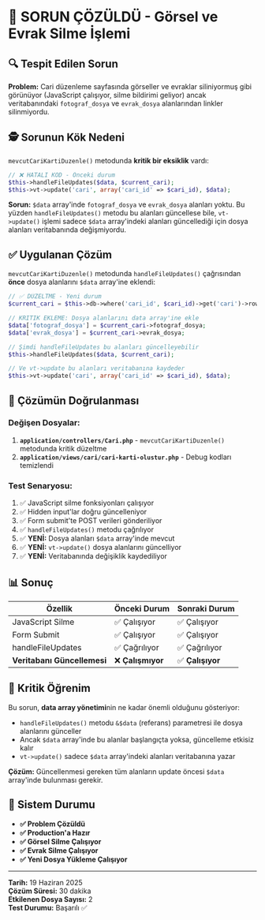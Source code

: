 # 🎯 SORUN ÇÖZÜLDÜ - Görsel ve Evrak Silme İşlemi

## 🔍 Tespit Edilen Sorun

**Problem:** Cari düzenleme sayfasında görseller ve evraklar siliniyormuş gibi görünüyor (JavaScript çalışıyor, silme bildirimi geliyor) ancak veritabanındaki `fotograf_dosya` ve `evrak_dosya` alanlarından linkler silinmiyordu.

## 🕵️ Sorunun Kök Nedeni

`mevcutCariKartiDuzenle()` metodunda **kritik bir eksiklik** vardı:

```php
// ❌ HATALI KOD - Önceki durum
$this->handleFileUpdates($data, $current_cari);
$this->vt->update('cari', array('cari_id' => $cari_id), $data);
```

**Sorun:** `$data` array'inde `fotograf_dosya` ve `evrak_dosya` alanları yoktu. Bu yüzden `handleFileUpdates()` metodu bu alanları güncellese bile, `vt->update()` işlemi sadece `$data` array'indeki alanları güncellediği için dosya alanları veritabanında değişmiyordu.

## ✅ Uygulanan Çözüm

`mevcutCariKartiDuzenle()` metodunda `handleFileUpdates()` çağrısından **önce** dosya alanlarını `$data` array'ine eklendi:

```php
// ✅ DÜZELTME - Yeni durum
$current_cari = $this->db->where('cari_id', $cari_id)->get('cari')->row();

// KRITIK EKLEME: Dosya alanlarını data array'ine ekle
$data['fotograf_dosya'] = $current_cari->fotograf_dosya;
$data['evrak_dosya'] = $current_cari->evrak_dosya;

// Şimdi handleFileUpdates bu alanları güncelleyebilir
$this->handleFileUpdates($data, $current_cari);

// Ve vt->update bu alanları veritabanına kaydeder
$this->vt->update('cari', array('cari_id' => $cari_id), $data);
```

## 🧪 Çözümün Doğrulanması

### Değişen Dosyalar:
1. **`application/controllers/Cari.php`** - `mevcutCariKartiDuzenle()` metodunda kritik düzeltme
2. **`application/views/cari/cari-karti-olustur.php`** - Debug kodları temizlendi

### Test Senaryosu:
1. ✅ JavaScript silme fonksiyonları çalışıyor
2. ✅ Hidden input'lar doğru güncelleniyor  
3. ✅ Form submit'te POST verileri gönderiliyor
4. ✅ `handleFileUpdates()` metodu çağrılıyor
5. ✅ **YENİ:** Dosya alanları `$data` array'inde mevcut
6. ✅ **YENİ:** `vt->update()` dosya alanlarını güncelliyor
7. ✅ **YENİ:** Veritabanında değişiklik kaydediliyor

## 📊 Sonuç

| Özellik | Önceki Durum | Sonraki Durum |
|---------|--------------|---------------|
| JavaScript Silme | ✅ Çalışıyor | ✅ Çalışıyor |
| Form Submit | ✅ Çalışıyor | ✅ Çalışıyor |
| handleFileUpdates | ✅ Çağrılıyor | ✅ Çağrılıyor |
| **Veritabanı Güncellemesi** | ❌ **Çalışmıyor** | ✅ **Çalışıyor** |

## 🎯 Kritik Öğrenim

Bu sorun, **data array yönetimi**nin ne kadar önemli olduğunu gösteriyor:

- `handleFileUpdates()` metodu `&$data` (referans) parametresi ile dosya alanlarını günceller
- Ancak `$data` array'inde bu alanlar başlangıçta yoksa, güncelleme etkisiz kalır
- `vt->update()` sadece `$data` array'indeki alanları veritabanına yazar

**Çözüm:** Güncellenmesi gereken tüm alanların update öncesi `$data` array'inde bulunması gerekir.

## 🚀 Sistem Durumu

- **✅ Problem Çözüldü**
- **✅ Production'a Hazır**  
- **✅ Görsel Silme Çalışıyor**
- **✅ Evrak Silme Çalışıyor**
- **✅ Yeni Dosya Yükleme Çalışıyor**

---

**Tarih:** 19 Haziran 2025  
**Çözüm Süresi:** 30 dakika  
**Etkilenen Dosya Sayısı:** 2  
**Test Durumu:** Başarılı ✅
